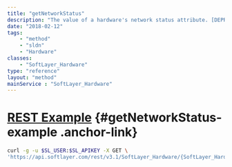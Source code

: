 ```yaml
---
title: "getNetworkStatus"
description: "The value of a hardware's network status attribute. [DEPRECATED]"
date: "2018-02-12"
tags:
    - "method"
    - "sldn"
    - "Hardware"
classes:
    - "SoftLayer_Hardware"
type: "reference"
layout: "method"
mainService : "SoftLayer_Hardware"
---
```


# [REST Example](#getNetworkStatus-example) <a href="/article/rest/"><i class="fas fa-question"></i></a> {#getNetworkStatus-example .anchor-link} 
```bash
curl -g -u $SL_USER:$SL_APIKEY -X GET \
'https://api.softlayer.com/rest/v3.1/SoftLayer_Hardware/{SoftLayer_HardwareID}/getNetworkStatus'
```
